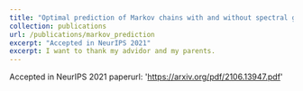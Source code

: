 ```yaml
---
title: "Optimal prediction of Markov chains with and without spectral gap"
collection: publications
url: /publications/markov_prediction
excerpt: "Accepted in NeurIPS 2021" 
excerpt: I want to thank my advidor and my parents.
---
```

Accepted in NeurIPS 2021
paperurl: 'https://arxiv.org/pdf/2106.13947.pdf'


